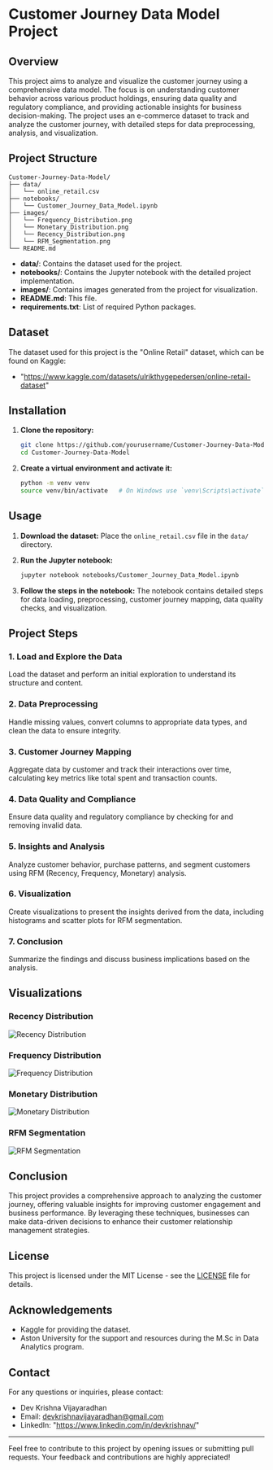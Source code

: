 # Customer Journey Data Model Project
## Overview

This project aims to analyze and visualize the customer journey using a comprehensive data model. The focus is on understanding customer behavior across various product holdings, ensuring data quality and regulatory compliance, and providing actionable insights for business decision-making. The project uses an e-commerce dataset to track and analyze the customer journey, with detailed steps for data preprocessing, analysis, and visualization.

## Project Structure
~~~
Customer-Journey-Data-Model/
├── data/
│   └── online_retail.csv
├── notebooks/
│   └── Customer_Journey_Data_Model.ipynb
├── images/
│   └── Frequency_Distribution.png
│   └── Monetary_Distribution.png
│   └── Recency_Distribution.png
│   └── RFM_Segmentation.png
└── README.md
~~~
- **data/**: Contains the dataset used for the project.
- **notebooks/**: Contains the Jupyter notebook with the detailed project implementation.
- **images/**: Contains images generated from the project for visualization.
- **README.md**: This file.
- **requirements.txt**: List of required Python packages.

## Dataset

The dataset used for this project is the "Online Retail" dataset, which can be found on Kaggle:
- "https://www.kaggle.com/datasets/ulrikthygepedersen/online-retail-dataset"

## Installation

1. **Clone the repository:**
   ```bash
   git clone https://github.com/yourusername/Customer-Journey-Data-Model.git
   cd Customer-Journey-Data-Model
   ```

2. **Create a virtual environment and activate it:**
   ```bash
   python -m venv venv
   source venv/bin/activate   # On Windows use `venv\Scripts\activate`
   ```


## Usage

1. **Download the dataset:**
   Place the `online_retail.csv` file in the `data/` directory.

2. **Run the Jupyter notebook:**
   ```bash
   jupyter notebook notebooks/Customer_Journey_Data_Model.ipynb
   ```

3. **Follow the steps in the notebook:**
   The notebook contains detailed steps for data loading, preprocessing, customer journey mapping, data quality checks, and visualization.

## Project Steps

### 1. Load and Explore the Data

Load the dataset and perform an initial exploration to understand its structure and content.

### 2. Data Preprocessing

Handle missing values, convert columns to appropriate data types, and clean the data to ensure integrity.

### 3. Customer Journey Mapping

Aggregate data by customer and track their interactions over time, calculating key metrics like total spent and transaction counts.

### 4. Data Quality and Compliance

Ensure data quality and regulatory compliance by checking for and removing invalid data.

### 5. Insights and Analysis

Analyze customer behavior, purchase patterns, and segment customers using RFM (Recency, Frequency, Monetary) analysis.

### 6. Visualization

Create visualizations to present the insights derived from the data, including histograms and scatter plots for RFM segmentation.

### 7. Conclusion

Summarize the findings and discuss business implications based on the analysis.

## Visualizations

### Recency Distribution
![Recency Distribution](Images/Recency_Distribution.png)

### Frequency Distribution
![Frequency Distribution](Images/Frequency_Distribution.png)

### Monetary Distribution
![Monetary Distribution](Images/Monetary_Distribution.png)

### RFM Segmentation
![RFM Segmentation](Images/RFM_Segmentation.png)

## Conclusion

This project provides a comprehensive approach to analyzing the customer journey, offering valuable insights for improving customer engagement and business performance. By leveraging these techniques, businesses can make data-driven decisions to enhance their customer relationship management strategies.

## License

This project is licensed under the MIT License - see the [LICENSE](LICENSE) file for details.

## Acknowledgements

- Kaggle for providing the dataset.
- Aston University for the support and resources during the M.Sc in Data Analytics program.

## Contact

For any questions or inquiries, please contact:
- Dev Krishna Vijayaradhan
- Email: devkrishnavijayaradhan@gmail.com
- LinkedIn: "https://www.linkedin.com/in/devkrishnav/"

---

Feel free to contribute to this project by opening issues or submitting pull requests. Your feedback and contributions are highly appreciated!
```
